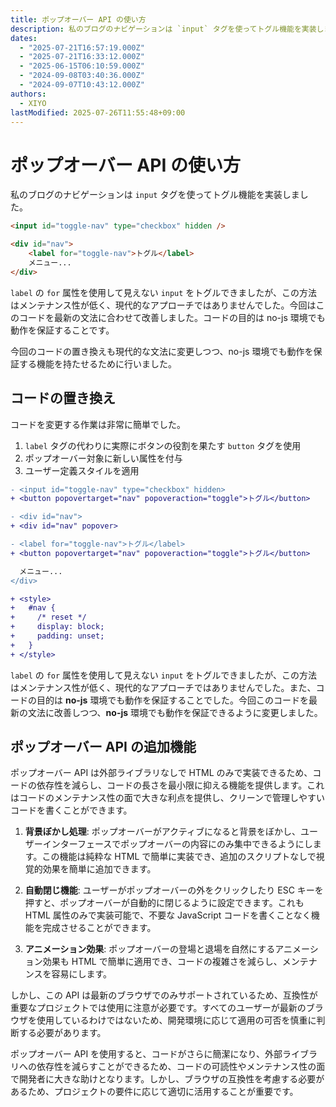 ```yaml
---
title: ポップオーバー API の使い方
description: 私のブログのナビゲーションは `input` タグを使ってトグル機能を実装しました。
dates:
  - "2025-07-21T16:57:19.000Z"
  - "2025-07-21T16:33:12.000Z"
  - "2025-06-15T06:10:59.000Z"
  - "2024-09-08T03:40:36.000Z"
  - "2024-09-07T10:43:12.000Z"
authors:
  - XIYO
lastModified: 2025-07-26T11:55:48+09:00
---
```

# ポップオーバー API の使い方

私のブログのナビゲーションは `input` タグを使ってトグル機能を実装しました。

```html
<input id="toggle-nav" type="checkbox" hidden />

<div id="nav">
	<label for="toggle-nav">トグル</label>
	メニュー...
</div>
```

`label` の `for` 属性を使用して見えない `input` をトグルできましたが、この方法はメンテナンス性が低く、現代的なアプローチではありませんでした。今回はこのコードを最新の文法に合わせて改善しました。コードの目的は no-js 環境でも動作を保証することです。

今回のコードの置き換えも現代的な文法に変更しつつ、no-js 環境でも動作を保証する機能を持たせるために行いました。

## コードの置き換え

コードを変更する作業は非常に簡単でした。

1. `label` タグの代わりに実際にボタンの役割を果たす `button` タグを使用
2. ポップオーバー対象に新しい属性を付与
3. ユーザー定義スタイルを適用

```diff
- <input id="toggle-nav" type="checkbox" hidden>
+ <button popovertarget="nav" popoveraction="toggle">トグル</button>

- <div id="nav">
+ <div id="nav" popover>

- <label for="toggle-nav">トグル</label>
+ <button popovertarget="nav" popoveraction="toggle">トグル</button>

  メニュー...
</div>

+ <style>
+   #nav {
+     /* reset */
+     display: block;
+     padding: unset;
+   }
+ </style>
```

`label` の `for` 属性を使用して見えない `input` をトグルできましたが、この方法はメンテナンス性が低く、現代的なアプローチではありませんでした。また、コードの目的は **no-js** 環境でも動作を保証することでした。今回このコードを最新の文法に改善しつつ、**no-js** 環境でも動作を保証できるように変更しました。

## ポップオーバー API の追加機能

ポップオーバー API は外部ライブラリなしで HTML のみで実装できるため、コードの依存性を減らし、コードの長さを最小限に抑える機能を提供します。これはコードのメンテナンス性の面で大きな利点を提供し、クリーンで管理しやすいコードを書くことができます。

1. **背景ぼかし処理**: ポップオーバーがアクティブになると背景をぼかし、ユーザーインターフェースでポップオーバーの内容にのみ集中できるようにします。この機能は純粋な HTML で簡単に実装でき、追加のスクリプトなしで視覚的効果を簡単に追加できます。

2. **自動閉じ機能**: ユーザーがポップオーバーの外をクリックしたり ESC キーを押すと、ポップオーバーが自動的に閉じるように設定できます。これも HTML 属性のみで実装可能で、不要な JavaScript コードを書くことなく機能を完成させることができます。

3. **アニメーション効果**: ポップオーバーの登場と退場を自然にするアニメーション効果も HTML で簡単に適用でき、コードの複雑さを減らし、メンテナンスを容易にします。

しかし、この API は最新のブラウザでのみサポートされているため、互換性が重要なプロジェクトでは使用に注意が必要です。すべてのユーザーが最新のブラウザを使用しているわけではないため、開発環境に応じて適用の可否を慎重に判断する必要があります。

ポップオーバー API を使用すると、コードがさらに簡潔になり、外部ライブラリへの依存性を減らすことができるため、コードの可読性やメンテナンス性の面で開発者に大きな助けとなります。しかし、ブラウザの互換性を考慮する必要があるため、プロジェクトの要件に応じて適切に活用することが重要です。
